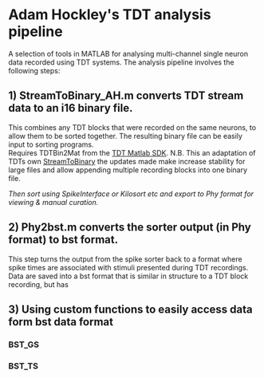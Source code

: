 # Adam Hockley's TDT analysis pipeline
A selection of tools in MATLAB for analysing multi-channel single neuron data recorded using TDT systems. 
The analysis pipeline involves the following steps:

## 1) StreamToBinary_AH.m converts TDT stream data to an i16 binary file. 
This combines any TDT blocks that were recorded on the same neurons, to allow them to be sorted together. The resulting binary file can be easily input to sorting programs.  
Requires TDTBin2Mat from the [TDT Matlab SDK](https://www.tdt.com/docs/sdk/offline-data-analysis/offline-data-matlab/).
N.B. This an adaptation of TDTs own [StreamToBinary](https://www.tdt.com/docs/sdk/offline-data-analysis/offline-data-matlab/export-continuous-data-to-binary-file/) the updates made make increase stability for large files and allow appending multiple recording blocks into one binary file.

_Then sort using SpikeInterface or Kilosort etc and export to Phy format for viewing & manual curation._

## 2) Phy2bst.m converts the sorter output (in Phy format) to bst format.
This step turns the output from the spike sorter back to a format where spike times are associated with stimuli presented during TDT recordings. Data are saved into a bst format that is similar in structure to a TDT block recording, but has 

## 3) Using custom functions to easily access data form bst data format
### BST_GS
### BST_TS
